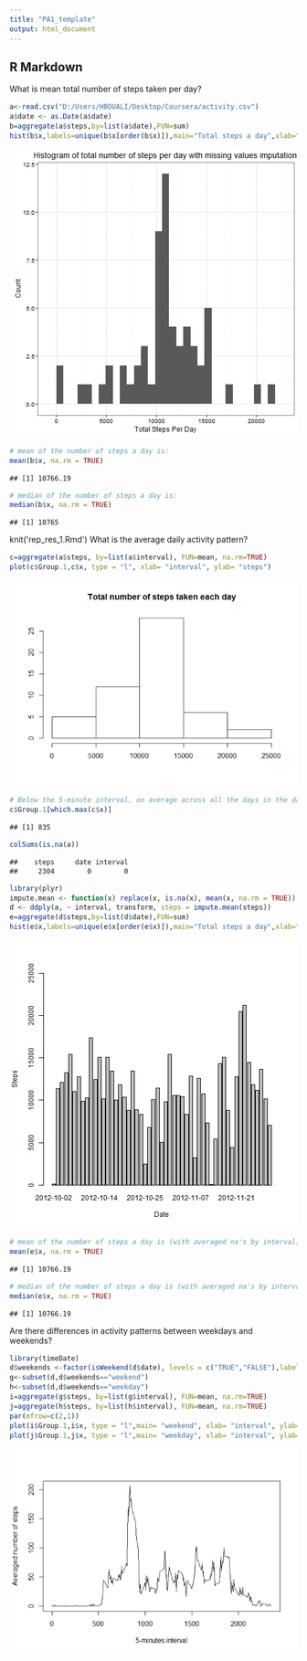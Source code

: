 ```yaml
---
title: "PA1_template"
output: html_document
---
```

## R Markdown
What is mean total number of steps taken per day?

```r
a<-read.csv("D:/Users/HBOUALI/Desktop/Coursera/activity.csv")
a$date <- as.Date(a$date)
b=aggregate(a$steps,by=list(a$date),FUN=sum)
hist(b$x,labels=unique(b$x[order(b$x)]),main="Total steps a day",xlab="Steps")
```

![plot of chunk unnamed-chunk-1](figure/unnamed-chunk-1-1.png)

```r
# mean of the number of steps a day is:
mean(b$x, na.rm = TRUE)
```

```
## [1] 10766.19
```

```r
# median of the number of steps a day is:
median(b$x, na.rm = TRUE)
```

```
## [1] 10765
```
knit('rep_res_1.Rmd')
What is the average daily activity pattern?

```r
c=aggregate(a$steps, by=list(a$interval), FUN=mean, na.rm=TRUE)
plot(c$Group.1,c$x, type = "l", xlab= "interval", ylab= "steps")
```

![plot of chunk unnamed-chunk-2](figure/unnamed-chunk-2-1.png)

```r
# Below the 5-minute interval, on average across all the days in the dataset, contains the maximum number of steps:
c$Group.1[which.max(c$x)]
```

```
## [1] 835
```

```r
colSums(is.na(a))
```

```
##    steps     date interval 
##     2304        0        0
```

```r
library(plyr)
impute.mean <- function(x) replace(x, is.na(x), mean(x, na.rm = TRUE))
d <- ddply(a, ~ interval, transform, steps = impute.mean(steps))
e=aggregate(d$steps,by=list(d$date),FUN=sum)
hist(e$x,labels=unique(e$x[order(e$x)]),main="Total steps a day",xlab="Steps")
```

![plot of chunk unnamed-chunk-2](figure/unnamed-chunk-2-2.png)

```r
# mean of the number of steps a day is (with averaged na's by interval):
mean(e$x, na.rm = TRUE)
```

```
## [1] 10766.19
```

```r
# median of the number of steps a day is (with averaged na's by interval):
median(e$x, na.rm = TRUE)
```

```
## [1] 10766.19
```

Are there differences in activity patterns between weekdays and weekends?

```r
library(timeDate)
d$weekends <-factor(isWeekend(d$date), levels = c("TRUE","FALSE"),labels = c("weekend", "weekday"))                
g<-subset(d,d$weekends=="weekend")
h<-subset(d,d$weekends=="weekday")
i=aggregate(g$steps, by=list(g$interval), FUN=mean, na.rm=TRUE)
j=aggregate(h$steps, by=list(h$interval), FUN=mean, na.rm=TRUE)
par(mfrow=c(2,1))
plot(i$Group.1,i$x, type = "l",main= "weekend", xlab= "interval", ylab= "steps")
plot(j$Group.1,j$x, type = "l",main= "weekday", xlab= "interval", ylab= "steps")
```

![plot of chunk unnamed-chunk-3](figure/unnamed-chunk-3-1.png)
